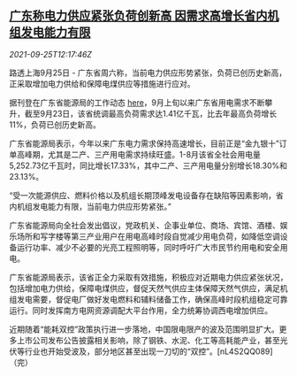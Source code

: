 <!--1632580263000-->
[广东称电力供应紧张负荷创新高 因需求高增长省内机组发电能力有限](https://cn.reuters.com/article/guangdong-power-supply-0925-sat-idCNKBS2GL0B8)
------

<div><i>2021-09-25T12:17:46Z</i></div><p>路透上海9月25日 - 广东省周六称，当前电力供应形势紧张，负荷已创历史新高，正采取增加电力供给和保障电煤供应等措施进行应对。</p><p>据刊登在广东省能源局的工作动态 <a href="http://drc.gd.gov.cn/snyj/gzyw/content/post_3551750.html">here</a>，9月上旬以来广东省用电需求不断攀升，截至9月23日，该省统调最高负荷需求达1.41亿千瓦，比去年最高负荷增长11%，负荷已创历史新高。</p><p>广东省能源局表示，今年以来广东电力需求保持高速增长，目前正是“金九银十”订单高峰期，尤其是二产、三产用电需求持续旺盛。1-8月该省全社会用电量5,252.73亿千瓦时，同比增长17.33%，其中二产、三产用电量分别增长18.30%和23.13%。</p><p>“受一次能源供应、燃料价格以及机组长期顶峰发电设备存在缺陷等因素影响，省内机组发电能力有限，当前电力供应形势紧张。”</p><p>广东省能源局向全社会发出倡议，党政机关、企事业单位、商场、宾馆、酒楼、娱乐场所和写字楼等第三产业用户在用电高峰时段自觉减少用电负荷，如降低空调设备运行功率、减少不必要的光亮工程照明等，同时呼吁广大市民节约用电和安全用电。</p><p>广东省能源局表示，该省正全力采取有效措施，积极应对近期电力供应紧张状况，包括增加电力供给，保障电煤供应，督促天然气供应主体保障天然气供应，满足机组发电需要，督促电厂做好发电燃料和辅料储备工作，确保高峰时段机组稳定可靠运行。同时发挥南方电网资源调配大平台作用，全力统筹协调西电增加供应。</p><p>近期随着“能耗双控”政策执行进一步落地，中国限电限产的波及范围明显扩大。更多上市公司发布公告披露相关影响，除了钢铁、水泥、化工等高耗能产业，甚至光伏等行业也开始受波及，部分地区甚至出现一刀切的“双控”。[nL4S2QQ089]（完）</p>

